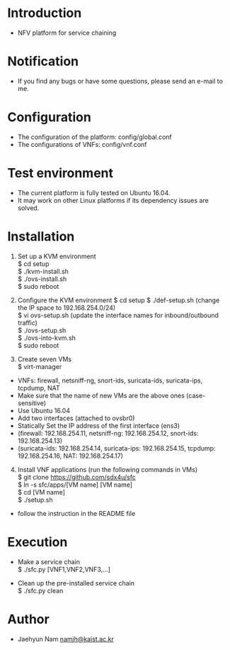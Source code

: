 # Introduction
- NFV platform for service chaining  

# Notification
- If you find any bugs or have some questions, please send an e-mail to me.  

# Configuration
- The configuration of the platform: config/global.conf  
- The configurations of VNFs: config/vnf.conf  

# Test environment
- The current platform is fully tested on Ubuntu 16.04.  
- It may work on other Linux platforms if its dependency issues are solved.  

# Installation
1. Set up a KVM environment  
$ cd setup   
$ ./kvm-install.sh  
$ ./ovs-install.sh  
$ sudo reboot  

2. Configure the KVM environment
$ cd setup
$ ./def-setup.sh  (change the IP space to 192.168.254.0/24)  
$ vi ovs-setup.sh  (update the interface names for inbound/outbound traffic)  
$ ./ovs-setup.sh  
$ ./ovs-into-kvm.sh  
$ sudo reboot

3. Create seven VMs  
$ virt-manager  
- VNFs: firewall, netsniff-ng, snort-ids, suricata-ids, suricata-ips, tcpdump, NAT
- Make sure that the name of new VMs are the above ones (case-sensitive)
- Use Ubuntu 16.04  
- Add two interfaces (attached to ovsbr0)  
- Statically Set the IP address of the first interface (ens3)
- (firewall: 192.168.254.11, netsniff-ng: 192.168.254.12, snort-ids: 192.168.254.13)  
- (suricata-ids: 192.168.254.14, suricata-ips: 192.168.254.15, tcpdump: 192.168.254.16, NAT: 192.168.254.17)  

4. Install VNF applications (run the following commands in VMs)  
$ git clone https://github.com/sdx4u/sfc  
$ ln -s sfc/apps/[VM name] [VM name]  
$ cd [VM name]  
$ ./setup.sh  
- follow the instruction in the README file  

# Execution
- Make a service chain  
$ ./sfc.py [VNF1,VNF2,VNF3,...]  

- Clean up the pre-installed service chain  
$ ./sfc.py clean  

# Author
- Jaehyun Nam <namjh@kaist.ac.kr>  

